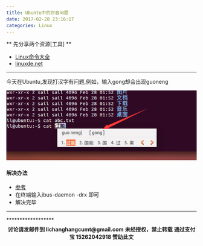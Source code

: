 ```yaml
---
title: Ubuntu中的拼音问题
date: 2017-02-28 23:16:17
categories: Linux
---
```

** 先分享两个资源[工具] **
- [Linux命令大全](http://man.linuxde.net/)
- [linuxde.net](http://www.linuxde.net)

****************

今天在Ubuntu,发现打汉字有问题,例如，输入gong却会出现guoneng

![pinying.png](/img/linux/pinying.png)

#### 解决办法
- [参考](http://www.xitongzhijia.net/xtjc/20160229/68044.html)
- 在终端输入ibus-daemon -drx 即可
- 解决完毕

******************
<div width="100%" align="center"><div name="dashmain" id="dash-main-id-87905c" class="dash-main-2 87905c-3"></div></div>
<script type="text/javascript" charset="utf-8" src="http://www.dashangcloud.com/static/ds.js"></script>
******************
<p style="margin-top: 0.4em; text-align: center">
      <b style="font-size: 1em;">讨论请发邮件到 lichanghangcumt@gmail.com</b>
      <b style="font-size: 1em;">未经授权，禁止转载</b>
      <b style="font-size: 1em;">通过支付宝 15262042918 赞助此文</b>
 </p>
